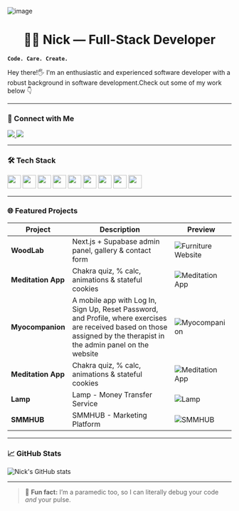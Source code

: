 ![image](https://mikekostivv.web.app/assets/giphy-ad866ee7.gif)

<h1 align="center"> 👨‍💻 Nick — Full-Stack Developer</h1>

**`Code. Care. Create.`**

Hey there!🖐 I'm an enthusiastic and experienced software developer with a robust background in software development.Check out some of my work below 👇

---

### 🔗 Connect with Me

<p align="left">
  <a href="mailto:nikolaykostiv@gmail.com">
    <img src="https://img.shields.io/badge/Email-D14836?style=for-the-badge&logo=gmail&logoColor=white" />
  </a>
  <a href="https://www.upwork.com/freelancers/nickkostiv">
    <img src="https://img.shields.io/badge/Upwork-6fda44?style=for-the-badge&logo=Upwork&logoColor=white" />
  </a>
</p>


---

### 🛠️ Tech Stack

<p align="left">
  <img src="https://cdn.jsdelivr.net/gh/devicons/devicon/icons/javascript/javascript-original.svg" width="30px" />
  <img src="https://cdn.jsdelivr.net/gh/devicons/devicon/icons/typescript/typescript-original.svg" width="30px" />
  <img src="https://cdn.jsdelivr.net/gh/devicons/devicon/icons/react/react-original.svg" width="30px" />
  <img src="https://cdn.jsdelivr.net/gh/devicons/devicon/icons/nextjs/nextjs-original.svg" width="30px" />
  <img src="https://cdn.jsdelivr.net/gh/devicons/devicon/icons/nodejs/nodejs-original.svg" width="30px" />
  <img src="https://cdn.jsdelivr.net/gh/devicons/devicon/icons/tailwindcss/tailwindcss-plain.svg" width="30px" />
  <img src="https://cdn.jsdelivr.net/gh/devicons/devicon/icons/html5/html5-original.svg" width="30px" />
  <img src="https://cdn.jsdelivr.net/gh/devicons/devicon/icons/css3/css3-original.svg" width="30px" />
  <img src="https://cdn.jsdelivr.net/gh/devicons/devicon/icons/github/github-original.svg" width="30px" />
</p>

---

### 🌐 Featured Projects

| Project | Description | Preview |
|--------|-------------|---------|
| **WoodLab** | Next.js + Supabase admin panel, gallery & contact form | ![Furniture Website](https://www.upwork.com/att/download/portfolio/persons/uid/1663895959089111040/profile/projects/files/af15d914-7a5d-4103-b6a7-b372e1b9081f) |
| **Meditation App** | Chakra quiz, % calc, animations & stateful cookies | ![Meditation App](https://www.upwork.com/att/download/portfolio/persons/uid/1663895959089111040/profile/projects/files/2be8e177-6606-481f-af08-3d6f43507d53) |
| **Myocompanion** | A mobile app with Log In, Sign Up, Reset Password, and Profile, where exercises are received based on those assigned by the therapist in the admin panel on the website| ![Myocompanion]([https://www.upwork.com/att/download/portfolio/persons/uid/1663895959089111040/profile/projects/files/2be8e177-6606-481f-af08-3d6f43507d53]) |
| **Meditation App** | Chakra quiz, % calc, animations & stateful cookies | ![Meditation App](https://mikekostivv.web.app/assets/lamp-e115a649.png) |
| **Lamp** | Lamp - Money Transfer Service | ![Lamp](	https://mikekostivv.web.app/assets/lamp-e115a649.png) |
| **SMMHUB** | SMMHUB - Marketing Platform| ![SMMHUB](https://mikekostivv.web.app/assets/smmhub-49fe2990.png) |



---

### 📈 GitHub Stats

![Nick's GitHub stats](https://github-readme-stats.vercel.app/api?username=NickKostiv&show_icons=true&theme=github_dark)

---

> 💬 **Fun fact:** I’m a paramedic too, so I can literally debug your code *and* your pulse.


